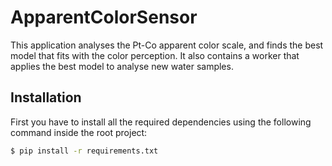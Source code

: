 # ApparentColorSensor

This application analyses the Pt-Co apparent color scale, and finds the best model that fits with the color perception. 
It also contains a worker that applies the best model to analyse new water samples.

## Installation 
First you have to install all the required dependencies using the following command inside the root project:
``` bash
$ pip install -r requirements.txt
```